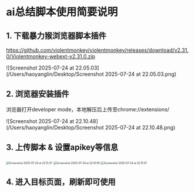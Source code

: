 # ai总结脚本使用简要说明

## 1. 下载暴力猴浏览器脚本插件

https://github.com/violentmonkey/violentmonkey/releases/download/v2.31.0/Violentmonkey-webext-v2.31.0.zip

![Screenshot 2025-07-24 at 22.05.03](/Users/haoyanglin/Desktop/Screenshot 2025-07-24 at 22.05.03.png)

## 2. 浏览器安装插件

浏览器打开developer mode，本地解压后上传至chrome://extensions/

![Screenshot 2025-07-24 at 22.10.48](/Users/haoyanglin/Desktop/Screenshot 2025-07-24 at 22.10.48.png)

## 3. 上传脚本 & 设置apikey等信息

<img src="/Users/haoyanglin/Desktop/Screenshot 2025-07-24 at 22.13.37.png" alt="Screenshot 2025-07-24 at 22.13.37" style="zoom:50%;" />

<img src="/Users/haoyanglin/Desktop/Screenshot 2025-07-24 at 22.14.59.png" alt="Screenshot 2025-07-24 at 22.14.59" style="zoom:50%;" />

<img src="/Users/haoyanglin/Desktop/Screenshot 2025-07-24 at 22.15.37.png" alt="Screenshot 2025-07-24 at 22.15.37" style="zoom:50%;" />

## 4. 进入目标页面，刷新即可使用